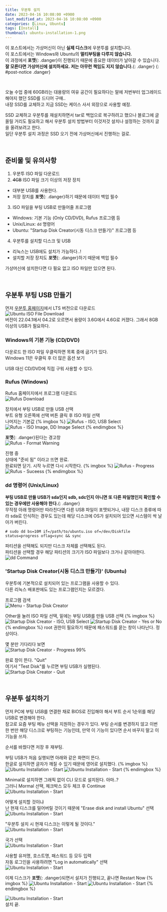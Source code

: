 ```yaml
---
title: 우분투 설치
date: 2023-04-16 10:08:00 +0900
last_modified_at: 2023-04-16 10:08:00 +0900
categories: [Linux, Ubuntu]
tags: [Install]
thumbnail: ubuntu-installation-1.png
---
```


이 포스트에서는 가상머신이 아닌 **실제 디스크**에 우분투를 설치합니다.  
이 포스트에서는 Windows와 Ubuntu의 **멀티부팅을 다루지 않습니다.**  
이 과정에서 **포맷**{: .danger}이 진행되기 때문에 중요한 데이터가 날아갈 수 있습니다.  
**잘 모른다면 가상머신에 설치하세요. 저는 아무런 책임도 지지 않습니다.**{: .danger}
{: #post-notice .danger}

<br/>



오늘 수업 중에 60GB라는 대용량의 여유 공간이 필요하다는 말에 저번부터 업그레이드해야지 했던 SSD를 드디어 구매..  
내장 SSD를 교체하고 지금 SSD는 케이스 사서 외장으로 사용할 예정.

SSD 교체하고 우분투를 재설치하면서 tar로 백업으로 복구하려고 했으나 블로그에 글 올릴 거리도 필요하고 해서 우분투 설치 방법부터 이것저것 설치나 설정하는 것까지 글을 올려보려고 한다.  
일단 우분투 설치 과정은 SSD 오기 전에 가상머신에서 진행하는 걸로.

<br/>

## 준비물 및 유의사항
1. 우분투 ISO 파일 다운로드
2. ~~4GB~~ ISO 파일 크기 이상의 저장 장치
  - 대부분 USB를 사용한다.
  - 저장 장치를 **포맷**{: .danger}하기 때문에 데이터 백업 필수
3. ISO 파일을 부팅 USB로 만들어줄 프로그램
  - Windows: 기본 기능 (Only CD/DVD), Rufus 프로그램 등
  - Unix/Linux: `dd` 명령어
  - Ubuntu: "Startup Disk Creator(시동 디스크 만들기)" 프로그램 등
4. 우분투를 설치할 디스크 및 USB
  - 리눅스는 USB에도 설치가 가능하다..!
  - 설치할 저장 장치도 **포맷**{: .danger}하기 때문에 백업 필수

가상머신에 설치한다면 다 필요 없고 ISO 파일만 있으면 된다.

<br/>

## 우분투 부팅 USB 만들기
먼저 [우분투 홈페이지](https://ubuntu.com/download/desktop)에서 LTS 버전으로 다운로드  
![Ubuntu ISO File Download](ubuntu-installation-iso-download-page.png)  
버전이 22.04.1에서 04.2로 오르면서 용량이 3.6G에서 4.6G로 커졌다. 그래서 8GB 이상의 USB가 필요하다.

### Windows의 기본 기능 (CD/DVD)
다운로드 한 ISO 파일 우클릭하면 목록 중에 굽기가 있다.  
Windows 11은 우클릭 후 더 많은 옵션 보기

USB 대신 CD/DVD에 직접 구워 사용할 수 있다.

### Rufus (Windows)
Rufus 홈페이지에서 프로그램 다운로드  
![Rufus Download](ubuntu-installation-rufus-0.png)

장치에서 부팅 USB로 만들 USB 선택  
부트 유형 오른쪽에 선택 버튼 클릭 후 ISO 파일 선택  
나머지는 기본값
{% imgbox %}
![Rufus - ISO, USB Select](ubuntu-installation-rufus-1.png)
![Rufus - ISO Image, DD Image Select](ubuntu-installation-rufus-2.png)
{% endimgbox %}

**포맷**{: .danger}된다는 경고창  
![Rufus - Format Warning](ubuntu-installation-rufus-3.png)

진행 중  
상태에 "준비 됨" 이라고 뜨면 완료.  
완료되면 닫기. 시작 누르면 다시 시작한다.
{% imgbox %}
![Rufus - Progress](ubuntu-installation-rufus-4.png)
![Rufus - Suceess](ubuntu-installation-rufus-5.png)
{% endimgbox %}

### dd 명령어 (Unix/Linux)
**부팅 USB로 만들 USB가 sda인지 sdb, sdc인지 아니면 또 다른 파일명인지 확인할 수 있는 경우에만 사용해야 한다.**{: .danger}  
무작정 아래 명령어만 따라친다면 다른 USB 파일이 포맷되거나, 내장 디스크 종류에 따라 sda로 인식하는 경우도 있는데 해당 디스크에 OS가 설치되어 있으면 시스템이 싹 날아가 버린다.

```terminal
# sudo dd bs=10M if=/path/to/ubuntu.iso of=/dev/Diskfile status=progress oflag=sync && sync
```

파티션을 선택해도 되지만 디스크 자체를 선택해도 된다.  
파티션을 선택할 경우 해당 파티션의 크기가 ISO 파일보다 크거나 같아야한다.
![dd Command](ubuntu-installation-dd-command.png)

### 'Startup Disk Creator(시동 디스크 만들기)' (Ubuntu)
우분투에 기본적으로 설치되어 있는 프로그램을 사용할 수 있다.  
다른 리눅스 배포판에도 있는 프로그램인지는 모르겠다.

프로그램 검색  
![Menu - Startup Disk Creator](ubuntu-installation-startup-disk-creator-0.png)

Other을 눌러 ISO 파일 선택, 밑에는 부팅 USB를 만들 USB 선택
{% imgbox %}
![Startup Disk Creator - ISO, USB Select](ubuntu-installation-startup-disk-creator-1.png)
![Startup Disk Creator - Yes or No](ubuntu-installation-startup-disk-creator-2.png)
{% endimgbox %}
root 권한이 필요하기 때문에 패스워드를 묻는 창이 나타난다. 정상이다.

몇 분만 기다리다 보면  
![Startup Disk Creator - Progress 99%](ubuntu-installation-startup-disk-creator-3.png)

완료 창이 뜬다. "Quit"  
여기서 "Test Disk"를 누르면 부팅 USB가 실행된다.  
![Startup Disk Creator - Quit](ubuntu-installation-startup-disk-creator-4.png)

<br/>

## 우분투 설치하기
먼저 PC에 부팅 USB를 연결한 채로 BIOS로 진입해야 해서 부트 순서 1순위를 해당 USB로 변경해야 한다.  
참고로 요즘 부팅 메뉴 선택을 지원하는 경우가 있다. 부팅 순서를 변경하지 않고 이번 한 번만 해당 디스크로 부팅하는 기능인데, 만약 이 기능이 있다면 순서 바꾸지 말고 이 기능을 쓰자.

순서를 바꿨다면 저장 후 재부팅.

부팅 USB가 처음 실행되면 아래와 같은 화면이 뜬다.  
한글로 설치하면 글자가 깨질 수 있기 때문에 영어로 설치했다.
{% imgbox %}
![Ubuntu Installation - Start](ubuntu-installation-1.png)
![Ubuntu Installation - Start](ubuntu-installation-2.png)
{% endimgbox %} 

Minimal로 설치하면 그래픽 없이 CLI 모드로 설치된다. 아마..?  
그러니 Mormal 선택, 체크박스 모두 체크 후 Continue  
![Ubuntu Installation - Start](ubuntu-installation-3.png)

어떻게 설치할 것이냐  
난 현재 디스크를 밀어버릴 것이기 때문에 "Erase disk and install Ubuntu" 선택  
![Ubuntu Installation - Start](ubuntu-installation-4.png)

"우분투 설치 시 현재 디스크는 이렇게 될 것이다."  
![Ubuntu Installation - Start](ubuntu-installation-5.png)

국가 선택  
![Ubuntu Installation - Start](ubuntu-installation-6.png)

사용할 유저명, 호스트명, 패스워드 등 모두 입력  
자동 로그인을 사용하려면 "Log in automatically" 선택  
![Ubuntu Installation - Start](ubuntu-installation-7.png)

이제 디스크가 **포맷**{: .danger}되면서 설치가 진행되고, 끝나면 Restart Now
{% imgbox %}
![Ubuntu Installation - Start](ubuntu-installation-8.png)
![Ubuntu Installation - Start](ubuntu-installation-9.png)
{% endimgbox %}

![Ubuntu Installation - Start](ubuntu-installation-10.png)  
설치 끝.
